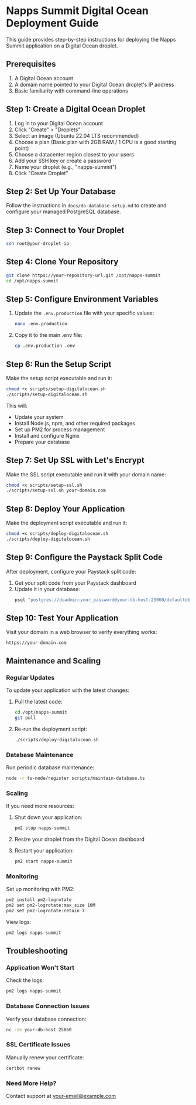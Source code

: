 # Napps Summit Digital Ocean Deployment Guide

This guide provides step-by-step instructions for deploying the Napps Summit application on a Digital Ocean droplet.

## Prerequisites

1. A Digital Ocean account
2. A domain name pointed to your Digital Ocean droplet's IP address
3. Basic familiarity with command-line operations

## Step 1: Create a Digital Ocean Droplet

1. Log in to your Digital Ocean account
2. Click "Create" > "Droplets"
3. Select an image (Ubuntu 22.04 LTS recommended)
4. Choose a plan (Basic plan with 2GB RAM / 1 CPU is a good starting point)
5. Choose a datacenter region closest to your users
6. Add your SSH key or create a password
7. Name your droplet (e.g., "napps-summit")
8. Click "Create Droplet"

## Step 2: Set Up Your Database

Follow the instructions in `docs/do-database-setup.md` to create and configure your managed PostgreSQL database.

## Step 3: Connect to Your Droplet

```bash
ssh root@your-droplet-ip
```

## Step 4: Clone Your Repository

```bash
git clone https://your-repository-url.git /opt/napps-summit
cd /opt/napps-summit
```

## Step 5: Configure Environment Variables

1. Update the `.env.production` file with your specific values:
   ```bash
   nano .env.production
   ```
   
2. Copy it to the main .env file:
   ```bash
   cp .env.production .env
   ```

## Step 6: Run the Setup Script

Make the setup script executable and run it:

```bash
chmod +x scripts/setup-digitalocean.sh
./scripts/setup-digitalocean.sh
```

This will:
- Update your system
- Install Node.js, npm, and other required packages
- Set up PM2 for process management
- Install and configure Nginx
- Prepare your database

## Step 7: Set Up SSL with Let's Encrypt

Make the SSL script executable and run it with your domain name:

```bash
chmod +x scripts/setup-ssl.sh
./scripts/setup-ssl.sh your-domain.com
```

## Step 8: Deploy Your Application

Make the deployment script executable and run it:

```bash
chmod +x scripts/deploy-digitalocean.sh
./scripts/deploy-digitalocean.sh
```

## Step 9: Configure the Paystack Split Code

After deployment, configure your Paystack split code:

1. Get your split code from your Paystack dashboard
2. Update it in your database:
   ```bash
   psql "postgres://doadmin:your_password@your-db-host:25060/defaultdb" -c "UPDATE config SET value = '\"YOUR_PAYSTACK_SPLIT_CODE\"' WHERE key = 'payment_split_code';"
   ```

## Step 10: Test Your Application

Visit your domain in a web browser to verify everything works:

```
https://your-domain.com
```

## Maintenance and Scaling

### Regular Updates

To update your application with the latest changes:

1. Pull the latest code:
   ```bash
   cd /opt/napps-summit
   git pull
   ```

2. Re-run the deployment script:
   ```bash
   ./scripts/deploy-digitalocean.sh
   ```

### Database Maintenance

Run periodic database maintenance:

```bash
node -r ts-node/register scripts/maintain-database.ts
```

### Scaling

If you need more resources:

1. Shut down your application:
   ```bash
   pm2 stop napps-summit
   ```

2. Resize your droplet from the Digital Ocean dashboard

3. Restart your application:
   ```bash
   pm2 start napps-summit
   ```

### Monitoring

Set up monitoring with PM2:

```bash
pm2 install pm2-logrotate
pm2 set pm2-logrotate:max_size 10M
pm2 set pm2-logrotate:retain 7
```

View logs:
```bash
pm2 logs napps-summit
```

## Troubleshooting

### Application Won't Start

Check the logs:
```bash
pm2 logs napps-summit
```

### Database Connection Issues

Verify your database connection:
```bash
nc -zv your-db-host 25060
```

### SSL Certificate Issues

Manually renew your certificate:
```bash
certbot renew
```

### Need More Help?

Contact support at your-email@example.com